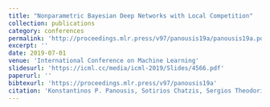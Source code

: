 ```yaml
---
title: "Nonparametric Bayesian Deep Networks with Local Competition"
collection: publications
category: conferences
permalink: 'http://proceedings.mlr.press/v97/panousis19a/panousis19a.pdf'
excerpt: ''
date: 2019-07-01
venue: 'International Conference on Machine Learning'
slidesurl: 'https://icml.cc/media/icml-2019/Slides/4566.pdf'
paperurl: ''
bibtexurl: 'https://proceedings.mlr.press/v97/panousis19a'
citation: 'Konstantinos P. Panousis, Sotirios Chatzis, Sergios Theodoridis Proceedings of the 36th International Conference on Machine Learning, PMLR 97:4980-4988, 2019.'
---
```

